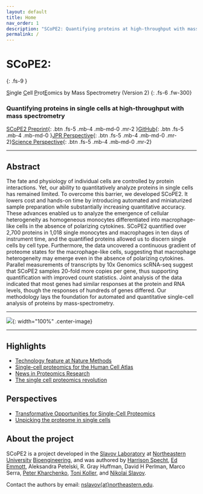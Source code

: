 ```yaml
---
layout: default
title: Home
nav_order: 1
description: "SCoPE2: Quantifying proteins at high-throughput with mass spectrometry; second generation SCoPE-MS"
permalink: /
---
```


# **SCoPE2**:

{: .fs-9 }

<u>S</u>ingle <u>C</u>ell <u>P</u>rot<u>E</u>omics by Mass Spectrometry (Version 2)
{: .fs-6 .fw-300}

### Quantifying proteins in single cells at high-throughput with mass spectrometry

[SCoPE2 Preprint](https://doi.org/10.1101/665307){: .btn .fs-5 .mb-4 .mb-md-0 .mr-2 }[GitHub](https://github.com/SlavovLab/SCoPE2/tree/master/code){: .btn .fs-5 .mb-4 .mb-md-0 }[JPR Perspective](https://pubs.acs.org/doi/10.1021/acs.jproteome.8b00257){: .btn .fs-5 .mb-4 .mb-md-0 .mr-2}[Science Perspective](https://science.sciencemag.org/content/367/6477/512){: .btn .fs-5 .mb-4 .mb-md-0 .mr-2}

------------

## Abstract

The fate and physiology of individual cells are controlled by protein interactions. Yet, our ability to quantitatively analyze proteins in single cells has remained limited. To overcome this barrier, we developed SCoPE2. It lowers cost and hands-on time by introducing automated and miniaturized sample preparation while substantially increasing quantitative accuracy. These advances enabled us to analyze the emergence of cellular heterogeneity as homogeneous monocytes differentiated into macrophage-like cells in the absence of polarizing cytokines. SCoPE2 quantified over 2,700 proteins in 1,018 single monocytes and macrophages in ten days of instrument time, and the quantified proteins allowed us to discern single cells by cell type. Furthermore, the data uncovered a continuous gradient of proteome states for the macrophage-like cells, suggesting that macrophage heterogeneity may emerge even in the absence of polarizing cytokines. Parallel measurements of transcripts by 10x Genomics scRNA-seq suggest that SCoPE2 samples 20-fold more copies per gene, thus supporting quantification with improved count statistics. Joint analysis of the data indicated that most genes had similar responses at the protein and RNA levels, though the responses of hundreds of genes differed. Our methodology lays the foundation for automated and quantitative single-cell analysis of proteins by mass-spectrometry.

------------

![]({{site.baseurl}}/assets/images/SCOPE2-ac.png){: width="100%" .center-image}

------------

## Highlights
* [Technology feature at Nature Methods](https://www.nature.com/articles/s41592-019-0540-6)
* [Single-cell proteomics for the Human Cell Atlas](https://news.northeastern.edu/2019/07/08/northeastern-university-proteomics-researcher-receives-grant-from-chan-zuckerberg-initiative-to-help-map-all-cells-in-the-human-body-to-better-understand-cancer-diabetes-and-other-diseases/)
* [News in Proteomics Research](http://proteomicsnews.blogspot.com/2019/12/over-1000-single-cell-proteomes-2700.html)
* [The single cell proteomics revolution](https://www.bioanalysis-zone.com/2020/02/11/single-cell-proteomics-revolution_bo/)

## Perspectives
* [Transformative Opportunities for Single-Cell Proteomics](https://www.ncbi.nlm.nih.gov/pmc/articles/PMC6089608/)
* [Unpicking the proteome in single cells](https://science.sciencemag.org/content/367/6477/512)

## About the project

SCoPE2 is a project developed in the [Slavov Laboratory](http://slavovlab.net) at [Northeastern University](https://www.northeastern.edu/) [Bioengineering](http://www.bioe.neu.edu/), and was authored by [Harrison Specht](harrisonspecht.com), [Ed Emmott](http://edemmott.co.uk/), Aleksandra Petelski, R. Gray Huffman, David H Perlman, Marco Serra, [Peter Kharchenko](http://pklab.med.harvard.edu/), [Toni Koller](http://slavovlab.net/people.htm), and [Nikolai Slavov](https://coe.northeastern.edu/people/slavov-nikolai/).

Contact the authors by email: [nslavov\{at\}northeastern.edu](mailto:nslavov@northeastern.edu).
